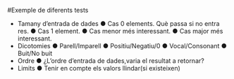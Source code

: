 

#Exemple de diferents tests 

- Tamany d’entrada de dades
    ● Cas 0 elements. Què passa si no entra res.
    ● Cas 1 element.
    ● Cas menor més interessant.
    ● Cas major més interessant.
- Dicotomies
    ● Parell/Imparell
    ● Positiu/Negatiu/0
    ● Vocal/Consonant
    ● Buit/No buit
- Ordre
    ● ¿L’ordre d’entrada de dades,varia el resultat a retornar?
- Limits
    ● Tenir en compte els valors llindar(si existeixen)